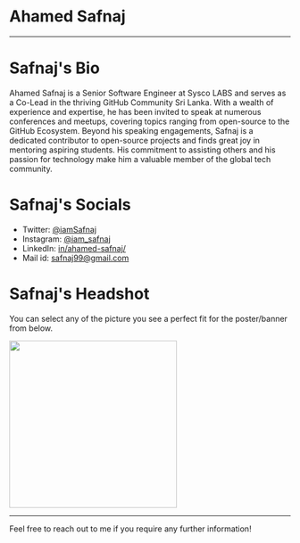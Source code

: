 # Ahamed Safnaj

- - -

# Safnaj's Bio

Ahamed Safnaj is a Senior Software Engineer at Sysco LABS and serves as a Co-Lead in the thriving GitHub Community Sri Lanka. With a wealth of experience and expertise, he has been invited to speak at numerous conferences and meetups, covering topics ranging from open-source to the GitHub Ecosystem. Beyond his speaking engagements, Safnaj is a dedicated contributor to open-source projects and finds great joy in mentoring aspiring students. His commitment to assisting others and his passion for technology make him a valuable member of the global tech community.

# Safnaj's Socials

- Twitter: <a href="https://twitter.com/iamSafnaj/">@iamSafnaj</a>
- Instagram: <a href="https://www.instagram.com/iam_safnaj/">@iam_safnaj</a>
- LinkedIn: <a href="https://www.linkedin.com/in/ahamed-safnaj/">in/ahamed-safnaj/</a>
- Mail id: <a href="mailto:safnaj99@gmail.com">safnaj99@gmail.com</a>

# Safnaj's Headshot

You can select any of the picture you see a perfect fit for the poster/banner from below.

<img src="https://github.com/Safnaj/safnaj-bio/assets/37530024/2055857d-8d52-4435-909c-6504eda57fd9" width="300" height="300">

- - -

Feel free to reach out to me if you require any further information!
